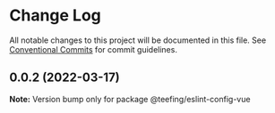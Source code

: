 # Change Log

All notable changes to this project will be documented in this file.
See [Conventional Commits](https://conventionalcommits.org) for commit guidelines.

## 0.0.2 (2022-03-17)

**Note:** Version bump only for package @teefing/eslint-config-vue
